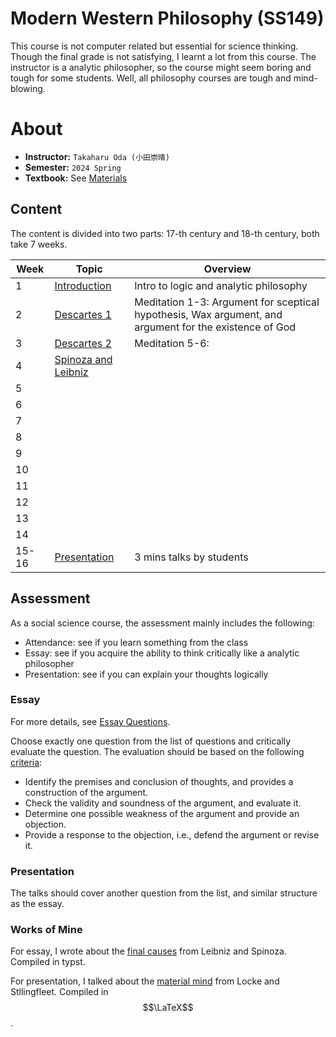 # Modern Western Philosophy (SS149)

This course is not computer related but essential for science thinking. Though the final grade is not satisfying, I learnt a lot from this course. The instructor is a analytic philosopher, so the course might seem boring and tough for some students. Well, all philosophy courses are tough and mind-blowing.

# About

- **Instructor:** `Takaharu Oda (小田崇晴)`
- **Semester:** `2024 Spring`
- **Textbook:** See [Materials](./Material/)

## Content

The content is divided into two parts: 17-th century and 18-th century, both take 7 weeks.

| Week | Topic | Overview |
| --- | --- | --- |
| 1 | [Introduction](./Material/Week1/) | Intro to logic and analytic philosophy |
| 2 | [Descartes 1](./Material/Week2/) | Meditation 1-3: Argument for sceptical hypothesis, Wax argument, and argument for the existence of God |
| 3 | [Descartes 2](./Material/Week3/) | Meditation 5-6:  |
| 4 | [Spinoza and Leibniz](./Material/Week4/) |  |
| 5 |  |  |
| 6 |  |  |
| 7 |  |  |
| 8 |  |  |
| 9 |  |  |
| 10 |  |  |
| 11 |  |  |
| 12 |  |  |
| 13 |  |  |
| 14 |  |  |
| 15-16 | [Presentation](./Essay/presentation.pdf) | 3 mins talks by students |

## Assessment

As a social science course, the assessment mainly includes the following:
- Attendance: see if you learn something from the class
- Essay: see if you acquire the ability to think critically like a analytic philosopher
- Presentation: see if you can explain your thoughts logically

### Essay

For more details, see [Essay Questions](./Essay/EssayPresQuestionsEMWP.pdf).

Choose exactly one question from the list of questions and critically evaluate the question. The evaluation should be based on the following [criteria](./Essay/ArgumentAdvice2024.pdf):
- Identify the premises and conclusion of thoughts, and provides a construction of the argument.
- Check the validity and soundness of the argument, and evaluate it.
- Determine one possible weakness of the argument and provide an objection.
- Provide a response to the objection, i.e., defend the argument or revise it.

### Presentation

The talks should cover another question from the list, and similar structure as the essay.

### Works of Mine

For essay, I wrote about the [final causes](./Essay/final_essay_ss149_benchen_12212231.pdf) from Leibniz and Spinoza. Compiled in typst.

For presentation, I talked about the [material mind](./Essay/presentation.pdf) from Locke and Stllingfleet. Compiled in $$\LaTeX$$.

